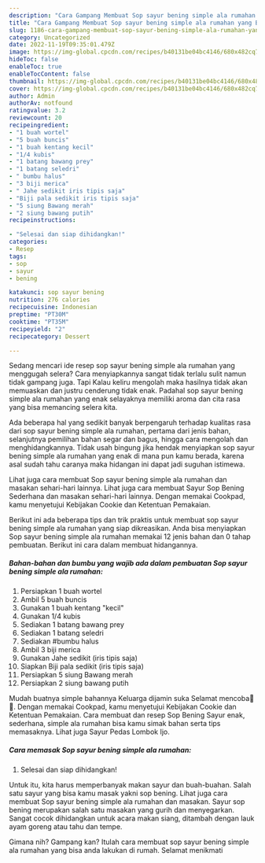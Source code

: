 ```yaml
---
description: "Cara Gampang Membuat Sop sayur bening simple ala rumahan yang Bisa Manjain Lidah, Buat Buka Puasa Menggugah Selera"
title: "Cara Gampang Membuat Sop sayur bening simple ala rumahan yang Bisa Manjain Lidah, Buat Buka Puasa Menggugah Selera"
slug: 1186-cara-gampang-membuat-sop-sayur-bening-simple-ala-rumahan-yang-bisa-manjain-lidah-buat-buka-puasa-menggugah-selera
category: Uncategorized
date: 2022-11-19T09:35:01.479Z
image: https://img-global.cpcdn.com/recipes/b40131be04bc4146/680x482cq70/sop-sayur-bening-simple-ala-rumahan-foto-resep-utama.jpg
hideToc: false
enableToc: true
enableTocContent: false
thumbnail: https://img-global.cpcdn.com/recipes/b40131be04bc4146/680x482cq70/sop-sayur-bening-simple-ala-rumahan-foto-resep-utama.jpg
cover: https://img-global.cpcdn.com/recipes/b40131be04bc4146/680x482cq70/sop-sayur-bening-simple-ala-rumahan-foto-resep-utama.jpg
author: Admin
authorAv: notfound
ratingvalue: 3.2
reviewcount: 20
recipeingredient:
- "1 buah wortel"
- "5 buah buncis"
- "1 buah kentang kecil"
- "1/4 kubis"
- "1 batang bawang prey"
- "1 batang seledri"
- " bumbu halus"
- "3 biji merica"
- " Jahe sedikit iris tipis saja"
- "Biji pala sedikit iris tipis saja"
- "5 siung Bawang merah"
- "2 siung bawang putih"
recipeinstructions:

- "Selesai dan siap dihidangkan!"
categories:
- Resep
tags:
- sop
- sayur
- bening

katakunci: sop sayur bening 
nutrition: 276 calories
recipecuisine: Indonesian
preptime: "PT30M"
cooktime: "PT35M"
recipeyield: "2"
recipecategory: Dessert

---
```



Sedang mencari ide resep sop sayur bening simple ala rumahan yang menggugah selera? Cara menyiapkannya sangat tidak terlalu sulit namun tidak gampang juga. Tapi Kalau keliru mengolah maka hasilnya tidak akan memuaskan dan justru cenderung tidak enak. Padahal sop sayur bening simple ala rumahan yang enak selayaknya memiliki aroma dan cita rasa yang bisa memancing selera kita.


Ada beberapa hal yang sedikit banyak berpengaruh terhadap kualitas rasa dari sop sayur bening simple ala rumahan, pertama dari jenis bahan, selanjutnya pemilihan bahan segar dan bagus, hingga cara mengolah dan menghidangkannya. Tidak usah bingung jika hendak menyiapkan sop sayur bening simple ala rumahan yang enak di mana pun kamu berada, karena asal sudah tahu caranya maka hidangan ini dapat jadi suguhan istimewa.

Lihat juga cara membuat Sop sayur bening simple ala rumahan dan masakan sehari-hari lainnya. Lihat juga cara membuat Sayur Sop Bening Sederhana dan masakan sehari-hari lainnya. Dengan memakai Cookpad, kamu menyetujui Kebijakan Cookie dan Ketentuan Pemakaian.


Berikut ini ada beberapa tips dan trik praktis untuk membuat sop sayur bening simple ala rumahan yang siap dikreasikan. Anda bisa menyiapkan Sop sayur bening simple ala rumahan memakai 12 jenis bahan dan 0 tahap pembuatan. Berikut ini cara dalam membuat hidangannya.

<!--inarticleads1-->

##### Bahan-bahan dan bumbu yang wajib ada dalam pembuatan Sop sayur bening simple ala rumahan:

1. Persiapkan 1 buah wortel
1. Ambil 5 buah buncis
1. Gunakan 1 buah kentang &#34;kecil&#34;
1. Gunakan 1/4 kubis
1. Sediakan 1 batang bawang prey
1. Sediakan 1 batang seledri
1. Sediakan  #bumbu halus
1. Ambil 3 biji merica
1. Gunakan  Jahe sedikit (iris tipis saja)
1. Siapkan Biji pala sedikit (iris tipis saja)
1. Persiapkan 5 siung Bawang merah
1. Persiapkan 2 siung bawang putih


Mudah buatnya simple bahannya Keluarga dijamin suka Selamat mencoba🤗🤗. Dengan memakai Cookpad, kamu menyetujui Kebijakan Cookie dan Ketentuan Pemakaian. Cara membuat dan resep Sop Bening Sayur enak, sederhana, simple ala rumahan bisa kamu simak bahan serta tips memasaknya. Lihat juga Sayur Pedas Lombok Ijo. 

<!--inarticleads2-->

##### Cara memasak Sop sayur bening simple ala rumahan:


1. Selesai dan siap dihidangkan!

Untuk itu, kita harus memperbanyak makan sayur dan buah-buahan. Salah satu sayur yang bisa kamu masak yakni sop bening. Lihat juga cara membuat Sop sayur bening simple ala rumahan dan masakan. Sayur sop bening merupakan salah satu masakan yang gurih dan menyegarkan. Sangat cocok dihidangkan untuk acara makan siang, ditambah dengan lauk ayam goreng atau tahu dan tempe. 

Gimana nih? Gampang kan? Itulah cara membuat sop sayur bening simple ala rumahan yang bisa anda lakukan di rumah. Selamat menikmati

